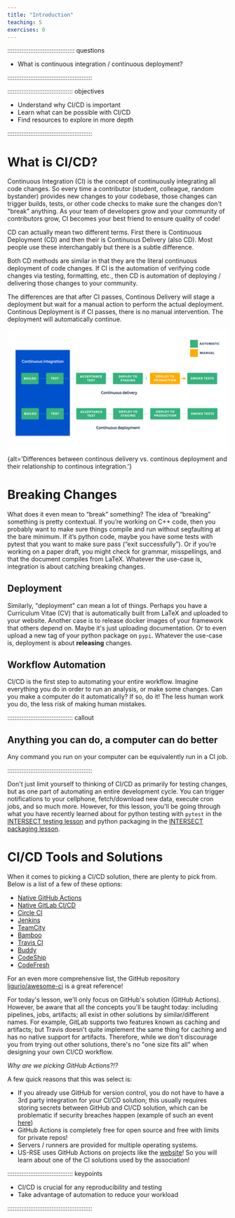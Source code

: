 ```yaml
---
title: "Introduction"
teaching: 5
exercises: 0
---
```


:::::::::::::::::::::::::::::::::::::: questions 

- What is continuous integration / continuous deployment?

::::::::::::::::::::::::::::::::::::::::::::::::

::::::::::::::::::::::::::::::::::::: objectives

- Understand why CI/CD is important
- Learn what can be possible with CI/CD
- Find resources to explore in more depth

::::::::::::::::::::::::::::::::::::::::::::::::



# What is CI/CD?

Continuous Integration (CI) is the concept of continuously integrating all code changes. So every time a contributor (student, colleague, random bystander) provides new changes to your codebase, those changes can trigger builds, tests, or other code checks to make sure the changes don't "break" anything. As your team of developers grow and your community of contributors grow, CI becomes your best friend to ensure quality of code!

CD can actually mean two different terms. First there is Continuous Deployment (CD) and then their is Continuous Delivery (also CD). Most people use these interchangably but there is a subtle difference.

Both CD methods are similar in that they are the literal continuous deployment of code changes. If CI is the automation of verifying code changes via testing, formatting, etc., then CD is  automation of  deploying / delivering those changes to your community.  

The differences are that after CI passes, Continous Delivery will stage a deployment but wait for a manual action to perform the actual deployment. Continous Deployment is if CI passes, there is no manual intervention. The deployment will automatically continue.

![Figure 1. Differences between continous delivery vs. continous deployment and their relationship to continous integration. Image retrieved from: [HERE](https://www.atlassian.com/continuous-delivery/principles/continuous-integration-vs-delivery-vs-deployment)](fig/atlassian_continous_delivery_vs_continuous_deployment.png){alt='Differences between continous delivery vs. continous deployment and their relationship to continous integration.'}

# Breaking Changes

What does it even mean to “break” something? The idea of “breaking” something is pretty contextual. If you’re working on C++ code, then you probably want to make sure things compile and run without segfaulting at the bare minimum. If it’s python code, maybe you have some tests with pytest that you want to make sure pass (“exit successfully”). Or if you’re working on a paper draft, you might check for grammar, misspellings, and that the document compiles from LaTeX. Whatever the use-case is, integration is about catching breaking changes.

## Deployment

Similarly, "deployment" can mean a lot of things. Perhaps you have a Curriculum Vitae (CV) that is automatically built from LaTeX and uploaded to your website. Another case is to release docker images of your framework that others depend on. Maybe it's just uploading documentation. Or to even upload a new tag of your python package on `pypi`. Whatever the use-case is, deployment is about **releasing** changes.

## Workflow Automation

CI/CD is the first step to automating your entire workflow. Imagine everything you do in order to run an analysis, or make some changes. Can you make a computer do it automatically? If so, do it! The less human work you do, the less risk of making human mistakes.


::::::::::::::::::::::::::::::::::::: callout 

## Anything you can do, a computer can do better

Any command you run on your computer can be equivalently run in a CI job.

::::::::::::::::::::::::::::::::::::::::::::::::

Don't just limit yourself to thinking of CI/CD as primarily for testing changes, but as one part of automating an entire development cycle. You can trigger notifications to your cellphone, fetch/download new data, execute cron jobs, and so much more. However, for this lesson, you'll be going through what you have recently learned about for python testing with `pytest` in the [INTERSECT testing lesson](https://intersect-training.org/testing/) and python packaging in the [INTERSECT packaging lesson](https://intersect-training.org/packaging).

# CI/CD Tools and Solutions

When it comes to picking a CI/CD solution, there are plenty to pick from.
Below is a list of a few of these options:

- [Native GitHub Actions](https://github.com/features/actions)
- [Native GitLab CI/CD](https://docs.gitlab.com/ee/ci/)
- [Circle CI](https://circleci.com/)
- [Jenkins](https://jenkins.io/)
- [TeamCity](https://www.jetbrains.com/teamcity/)
- [Bamboo](https://www.atlassian.com/software/bamboo)
- [Travis CI](https://travis-ci.org/)
- [Buddy](https://buddy.works/)
- [CodeShip](https://codeship.com/)
- [CodeFresh](https://g.codefresh.io/)

For an even more comprehensive list, the GitHub repository [ligurio/awesome-ci](https://github.com/ligurio/awesome-ci) is a great reference!

For today's lesson, we'll only focus on GitHub's solution (GitHub Actions). However, be aware that all the concepts you'll be taught today: including pipelines, jobs, artifacts; all exist in other solutions by similar/different names. For example, GitLab supports two features known as caching and artifacts; but Travis doesn't quite implement the same thing for caching and has no native support for artifacts. Therefore, while we don't discourage you from trying out other solutions, there's no "one size fits all" when designing your own CI/CD workflow.

*Why are we picking GitHub Actions?!?*

A few quick reasons that this was select is:
  * If you already use GitHub for version control, you do not have to have a 3rd party integration for your CI/CD solution; this usually requires storing secrets between GitHub and CI/CD solution, which can be problematic if security breaches happen (example of such an event [here](https://github.blog/2022-04-15-security-alert-stolen-oauth-user-tokens/))
  * GitHub Actions is completely free for open source and free with limits for private repos! 
  * Servers / runners are provided for multiple operating systems.
  * US-RSE uses GitHub Actions on projects like the [website](https://github.com/USRSE/usrse.github.io)! So you will learn about one of the CI solutions used by the association! 




::::::::::::::::::::::::::::::::::::: keypoints 

- CI/CD is crucial for any reproducibility and testing
- Take advantage of automation to reduce your workload

::::::::::::::::::::::::::::::::::::::::::::::::
